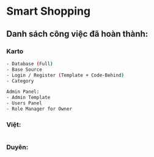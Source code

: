 # Smart Shopping

## Danh sách công việc đã hoàn thành:
### Karto
```bash
- Database (Full)
- Base Source
- Login / Register (Template + Code-Behind)
- Category

Admin Panel:
- Admin Template
- Users Panel
- Role Manager for Owner

```
### Việt:
```bash
```
### Duyên:
```bash
```
